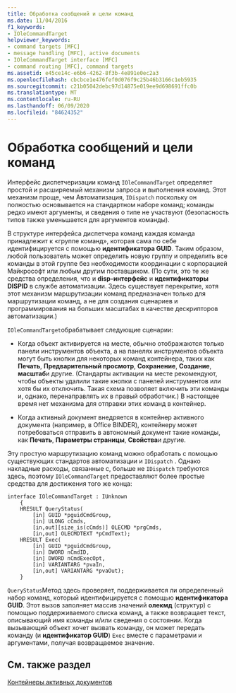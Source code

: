 ```yaml
---
title: Обработка сообщений и цели команд
ms.date: 11/04/2016
f1_keywords:
- IOleCommandTarget
helpviewer_keywords:
- command targets [MFC]
- message handling [MFC], active documents
- IOleCommandTarget interface [MFC]
- command routing [MFC], command targets
ms.assetid: e45ce14c-e6b6-4262-8f3b-4e891e0ec2a3
ms.openlocfilehash: cbcbce1e476fef0d076f9c25b46b3166c1eb5935
ms.sourcegitcommit: c21b05042debc97d14875e019ee9d698691ffc0b
ms.translationtype: MT
ms.contentlocale: ru-RU
ms.lasthandoff: 06/09/2020
ms.locfileid: "84624352"
---
```

# <a name="message-handling-and-command-targets"></a>Обработка сообщений и цели команд

Интерфейс диспетчеризации команд `IOleCommandTarget` определяет простой и расширяемый механизм запроса и выполнения команд. Этот механизм проще, чем Автоматизация, `IDispatch` поскольку он полностью основывается на стандартном наборе команд; команды редко имеют аргументы, и сведения о типе не участвуют (безопасность типов также уменьшается для аргументов команды).

В структуре интерфейса диспетчера команд каждая команда принадлежит к «группе команд», которая сама по себе идентифицируется с помощью **идентификатора GUID**. Таким образом, любой пользователь может определить новую группу и определить все команды в этой группе без необходимости координации с корпорацией Майкрософт или любым другим поставщиком. (По сути, это те же средства определения, что и **disp-интерфейс** и **идентификаторы DISPID** в службе автоматизации. Здесь существует перекрытие, хотя этот механизм маршрутизации команд предназначен только для маршрутизации команд, а не для создания сценариев и программирования на больших масштабах в качестве дескрипторов автоматизации.)

`IOleCommandTarget`обрабатывает следующие сценарии:

- Когда объект активируется на месте, обычно отображаются только панели инструментов объекта, а на панелях инструментов объекта могут быть кнопки для некоторых команд контейнера, таких как **Печать**, **Предварительный просмотр**, **Сохранение**, **Создание**, **масштаб**и другие. (Стандарты активации на месте рекомендуют, чтобы объекты удалили такие кнопки с панелей инструментов или хотя бы их отключить. Такая схема позволяет включить эти команды и, однако, перенаправлять их в правый обработчик.) В настоящее время нет механизма для отправки этих команд в контейнер.

- Когда активный документ внедряется в контейнер активного документа (например, в Office BINDER), контейнеру может потребоваться отправить в автономный документ такие команды, как **Печать**, **Параметры страницы**, **Свойства**и другие.

Эту простую маршрутизацию команд можно обработать с помощью существующих стандартов автоматизации и `IDispatch` . Однако накладные расходы, связанные с, больше не `IDispatch` требуются здесь, поэтому `IOleCommandTarget` предоставляют более простые средства для достижения того же конца:

```
interface IOleCommandTarget : IUnknown
    {
    HRESULT QueryStatus(
        [in] GUID *pguidCmdGroup,
        [in] ULONG cCmds,
        [in,out][size_is(cCmds)] OLECMD *prgCmds,
        [in,out] OLECMDTEXT *pCmdText);
    HRESULT Exec(
        [in] GUID *pguidCmdGroup,
        [in] DWORD nCmdID,
        [in] DWORD nCmdExecOpt,
        [in] VARIANTARG *pvaIn,
        [in,out] VARIANTARG *pvaOut);
    }
```

`QueryStatus`Метод здесь проверяет, поддерживается ли определенный набор команд, который идентифицируется с помощью **идентификатора GUID**. Этот вызов заполняет массив значений **олекмд** (структур) с помощью поддерживаемого списка команд, а также возвращает текст, описывающий имя команды и/или сведения о состоянии. Когда вызывающий объект хочет вызвать команду, он может передать команду (и **идентификатор GUID**) `Exec` вместе с параметрами и аргументами, получая возвращаемое значение.

## <a name="see-also"></a>См. также раздел

[Контейнеры активных документов](active-document-containers.md)
